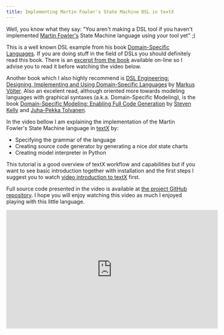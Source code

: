 ```yaml
---
title: Implementing Martin Fowler's State Machine DSL in textX
---
```


Well, you know what they say: "You aren't making a DSL tool if you haven't
implemented [Martin Fowler's](http://www.martinfowler.com/aboutMe.html) State
Machine language using your tool yet" ;)

This is a well known DSL example from his book [Domain-Specific
Languages](http://www.martinfowler.com/books/dsl.html). If you are doing stuff
in the field of DSLs you should definitely read this book.  There is an [excerpt
from the book](http://www.informit.com/articles/article.aspx?p=1592379&seqNum=1)
available on-line so I advise you to read it before watching the video below.

Another book which I also highly recommend is [DSL Engineering: Designing,
Implementing and Using Domain-Specific Languages](http://dslbook.org/) by
[Markus Völter](http://voelter.de/about). Also an excelent read, although
oriented more towards modeling languages with graphical syntaxes (a.k.a.
Domain-Specific Modeling), is the book [Domain-Specific Modeling: Enabling Full
Code Generation](http://dsmbook.com/) by [Steven
Kelly](http://www.metacase.com/stevek.html) and [Juha-Pekka
Tolvanen](http://www.metacase.com/jpt.html).

In the video bellow I am explaining the implementation of the Martin Fowler's
State Machine language in [textX](https://github.com/igordejanovic/textX/) by:

  - Specifying the grammar of the language
  - Creating source code generator by generating a nice *dot* state charts
  - Creating model interpreter in Python

This tutorial is a good overview of textX workflow and capabilities but if you
want to see basic introduction together with installation and the first steps I
suggest you to watch [video introduction to
textX](http://igordejanovic.net/2016/05/04/video-introduction-to-textx/) first.

Full source code presented in the video is available at [the project GitHub
repository](https://github.com/igordejanovic/textX/tree/master/examples/StateMachine).
I hope you will enjoy watching this video as much I enjoyed playing with this
little language.

<iframe width="560" height="315"
src="https://www.youtube.com/embed/HI14jk0JIR0" frameborder="0"
allowfullscreen></iframe>




